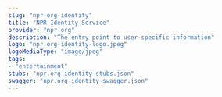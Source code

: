 ```yaml
---
slug: "npr-org-identity"
title: "NPR Identity Service"
provider: "npr.org"
description: "The entry point to user-specific information"
logo: "npr.org-identity-logo.jpeg"
logoMediaType: "image/jpeg"
tags:
- "entertainment"
stubs: "npr.org-identity-stubs.json"
swagger: "npr.org-identity-swagger.json"
---
```

